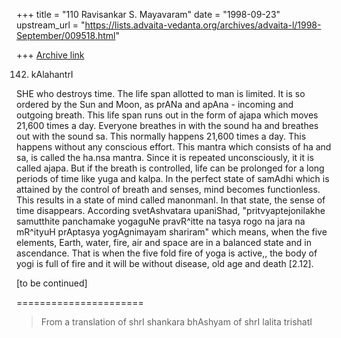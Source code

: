 +++
title = "110 Ravisankar S. Mayavaram"
date = "1998-09-23"
upstream_url = "https://lists.advaita-vedanta.org/archives/advaita-l/1998-September/009518.html"

+++
[Archive link](https://lists.advaita-vedanta.org/archives/advaita-l/1998-September/009518.html)

142. kAlahantrI

SHE who destroys time. The life span allotted to man is limited.
It is so ordered by the Sun and Moon, as prANa and apAna -
incoming and outgoing breath. This life span runs out in the form
of ajapa which moves 21,600 times a day.  Everyone breathes in
with the sound ha and breathes out with the sound sa. This
normally happens 21,600 times a day. This happens without any
conscious effort.  This mantra which consists of ha and sa, is
called the ha.nsa mantra. Since it is repeated unconsciously, it
it is called ajapa. But if the breath is controlled, life can be
prolonged for a long periods of time like yuga and kalpa. In the
perfect state of samAdhi which is attained by the control of
breath and senses, mind becomes functionless. This results in a
state of mind called manonmanI. In that state, the sense of time
disappears. According svetAshvatara upaniShad,
"pritvyaptejonilakhe samutthite panchamake yogaguNe pravR^itte na
tasya rogo na jara na mR^ityuH prAptasya yogAgnimayam shariram"
which means, when the five elements, Earth, water, fire, air and
space are in a balanced state and in ascendance. That is when the
five fold fire of yoga is active,, the body of yogi is full of
fire and it will be without disease, old age and death [2.12].

[to be continued]

======================
>From  a translation of
shrI shankara bhAshyam of shrI lalita trishatI

